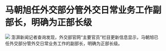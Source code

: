 # 马朝旭任外交部分管外交日常业务工作副部长，明确为正部长级

![](https://inews.gtimg.com/news_bt/OjzhZl3c8CfFNXQSuwnnscMGeeUcgi_x7jbGzElwQaKbUAA/1000)
澎湃新闻记者查询发现，外交部官网“主要官员”栏目更新信息显示，马朝旭已任外交部分管外交日常业务工作的副部长，明确为正部长级。

